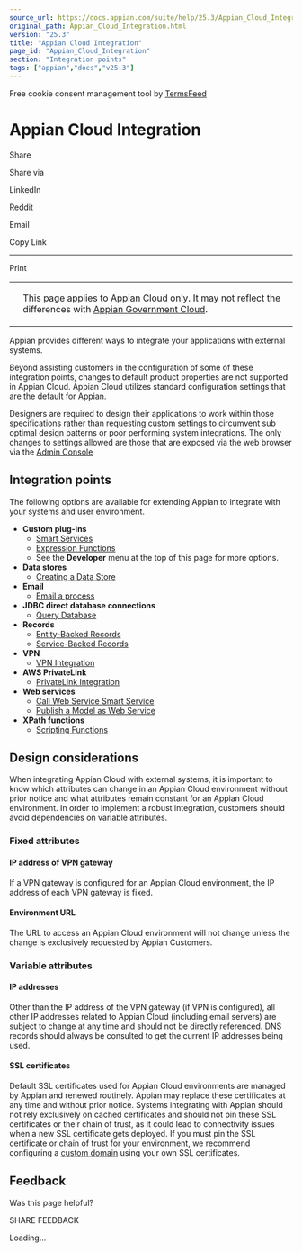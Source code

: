 ```yaml
---
source_url: https://docs.appian.com/suite/help/25.3/Appian_Cloud_Integration.html
original_path: Appian_Cloud_Integration.html
version: "25.3"
title: "Appian Cloud Integration"
page_id: "Appian_Cloud_Integration"
section: "Integration points"
tags: ["appian","docs","v25.3"]
---
```



Free cookie consent management tool by [TermsFeed](https://www.termsfeed.com/)

# Appian Cloud Integration

Share

Share via

LinkedIn

Reddit

Email

Copy Link

* * *

Print

<table><tbody><tr><td><i class="bi bi-clouds" aria-hidden="true"></i></td><td><p>This page applies to Appian Cloud only. It may not reflect the differences with <a href="/suite/help/25.3/appian-government-cloud-overview.html">Appian Government Cloud</a>.</p></td></tr></tbody></table>

Appian provides different ways to integrate your applications with external systems.

Beyond assisting customers in the configuration of some of these integration points, changes to default product properties are not supported in Appian Cloud. Appian Cloud utilizes standard configuration settings that are the default for Appian.

Designers are required to design their applications to work within those specifications rather than requesting custom settings to circumvent sub optimal design patterns or poor performing system integrations. The only changes to settings allowed are those that are exposed via the web browser via the [Admin Console](Appian_Administration_Console.html)

## Integration points

The following options are available for extending Appian to integrate with your systems and user environment.

-   **Custom plug-ins**
    -   [Smart Services](Custom_Smart_Service_Plug-ins.html "Smart Services")
    -   [Expression Functions](Custom_Function_Plug-ins.html "Expression Functions")
    -   See the **Developer** menu at the top of this page for more options.
-   **Data stores**
    -   [Creating a Data Store](Data_Stores.html "Creating a Data Store")
-   **Email**
    -   [Email a process](Email_on_Appian_Cloud.html#sending-an-email-message-to-a-process-in-appian-cloud "Email a process")
-   **JDBC direct database connections**
    -   [Query Database](Query_Database_Smart_Service.html "Query Database")
-   **Records**
    -   [Entity-Backed Records](Records_Tutorial.html)
    -   [Service-Backed Records](Service-Backed_Record_Tutorial.html)
-   **VPN**
    -   [VPN Integration](Cloud_VPN_Integration.html " VPN Integration")
-   **AWS PrivateLink**
    -   [PrivateLink Integration](AWS-PrivateLink_Integration.html)
-   **Web services**
    -   [Call Web Service Smart Service](Call_Web_Service_Smart_Service.html "Call Web Service Smart Service")
    -   [Publish a Model as Web Service](Publishing_Process_Models_as_Web_Services.html " Publish a Model as Web Service")
-   **XPath functions**
    -   [Scripting Functions](Scripting_Functions.html "Scripting Functions")

## Design considerations

When integrating Appian Cloud with external systems, it is important to know which attributes can change in an Appian Cloud environment without prior notice and what attributes remain constant for an Appian Cloud environment. In order to implement a robust integration, customers should avoid dependencies on variable attributes.

### Fixed attributes

#### IP address of VPN gateway

If a VPN gateway is configured for an Appian Cloud environment, the IP address of each VPN gateway is fixed.

#### Environment URL

The URL to access an Appian Cloud environment will not change unless the change is exclusively requested by Appian Customers.

### Variable attributes

#### IP addresses

Other than the IP address of the VPN gateway (if VPN is configured), all other IP addresses related to Appian Cloud (including email servers) are subject to change at any time and should not be directly referenced. DNS records should always be consulted to get the current IP addresses being used.

#### SSL certificates

Default SSL certificates used for Appian Cloud environments are managed by Appian and renewed routinely. Appian may replace these certificates at any time and without prior notice. Systems integrating with Appian should not rely exclusively on cached certificates and should not pin these SSL certificates or their chain of trust, as it could lead to connectivity issues when a new SSL certificate gets deployed. If you must pin the SSL certificate or chain of trust for your environment, we recommend configuring a [custom domain](Using_a_Custom_Domain_in_Appian_Cloud.html) using your own SSL certificates.

## Feedback

Was this page helpful?

SHARE FEEDBACK

Loading...